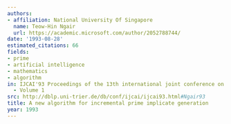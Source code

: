 ```yaml
---
authors:
- affiliation: National University Of Singapore
  name: Teow-Hin Ngair
  url: https://academic.microsoft.com/author/2052788744/
date: '1993-08-28'
estimated_citations: 66
fields:
- prime
- artificial intelligence
- mathematics
- algorithm
in: IJCAI'93 Proceedings of the 13th international joint conference on Artifical intelligence
  - Volume 1
src: http://dblp.uni-trier.de/db/conf/ijcai/ijcai93.html#Ngair93
title: A new algorithm for incremental prime implicate generation
year: 1993
---
```

